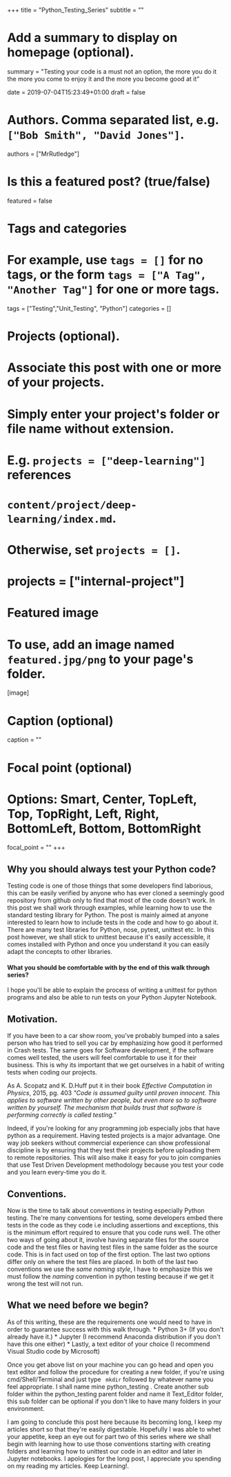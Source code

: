 +++
title = "Python_Testing_Series"
subtitle = ""

# Add a summary to display on homepage (optional).
summary = "Testing your code is a must not an option, the more you do it the more you come to enjoy it and the more you become good at it"

date = 2019-07-04T15:23:49+01:00
draft = false

# Authors. Comma separated list, e.g. `["Bob Smith", "David Jones"]`.
authors = ["MrRutledge"]

# Is this a featured post? (true/false)
featured = false

# Tags and categories
# For example, use `tags = []` for no tags, or the form `tags = ["A Tag", "Another Tag"]` for one or more tags.
tags = ["Testing","Unit_Testing", "Python"]
categories = []

# Projects (optional).
#   Associate this post with one or more of your projects.
#   Simply enter your project's folder or file name without extension.
#   E.g. `projects = ["deep-learning"]` references 
#   `content/project/deep-learning/index.md`.
#   Otherwise, set `projects = []`.
# projects = ["internal-project"]

# Featured image
# To use, add an image named `featured.jpg/png` to your page's folder. 
[image]
  # Caption (optional)
  caption = ""

  # Focal point (optional)
  # Options: Smart, Center, TopLeft, Top, TopRight, Left, Right, BottomLeft, Bottom, BottomRight
  focal_point = ""
+++

## Why you should always test your Python code?

Testing code is one of those things that some developers find laborious, this can be easily verified by anyone who has ever cloned a seemingly good repository from github only to find that most of the code doesn't work.
In this post we shall work through examples, while learning how to use the standard testing library for Python. The post is mainly aimed at anyone interested to learn how to include tests in the code and how to go about it.
There are many test libraries for Python, nose, pytest, unittest etc. In this post however, we shall stick to unittest because it's easily accessible, it comes installed with Python and once you understand it you can easily adapt the concepts to other libraries.

#### What you should be comfortable with by the end of this walk through series?

I hope you'll be able to explain the process of writing a unittest for python programs and also be able to run tests on your Python Jupyter Notebook.

## Motivation.
If you have been to a car show room, you've probably bumped into a sales person who has tried to sell you car by emphasizing how good it performed in Crash tests. The same goes for Software development, if the software comes well tested, the users will feel comfortable to use it for their business. This is why its important that we get ourselves in a habit of writing tests when coding our projects. 

As A. Scopatz and K. D.Huff put it in their book _Effective Computation in Physics_, 2015,  pg. 403 _"Code is assumed guilty until proven innocent. This applies to software written by other people, but even more so to software written by yourself. The mechanism that builds trust that software is performing correctly is called testing."_
 
Indeed, if you're looking for any programming job especially jobs that have python as a requirement. Having tested projects is a major advantage. One way job seekers without commercial experience can show professional discipline is by ensuring that they test their projects before uploading them to remote repositories. This will also make it easy for you to join companies that use Test Driven Development methodology because you test your code and you learn every-time you do it.

## Conventions.

Now is the time to talk about conventions in testing especially Python testing. The're many conventions for testing, some developers embed there tests in the code as they code i.e including assertions and exceptions, this is the minimum effort required to ensure that you code runs well. The other two ways of going about it, involve having separate files for the source code and the test files or having test files in the same folder as the source code. This is in fact used on top of the first option. The last two options differ only on where the test files are placed.
In both of the last two conventions we use the _same naming style_, I have to emphasize this we must follow the _naming_ convention in python testing because if we get it wrong the test will not run.  

## What we need before we begin?
As of this writing, these are the requirements one would need to have in order to guarantee success with this walk through.
	*  Python 3+ (If you don't already have it.) 
	*  Jupyter (I recommend Anaconda distribution if you don't have this one either)
	*  Lastly, a text editor of your choice (I recommend Visual Studio code by Microsoft)

Once you get above list on your machine you can go head and open you text editor and follow the procedure for creating  a new folder, if you're using cmd/Shell/Terminal and just type ``` mkdir``` followed by whatever name you feel appropriate. I shall name mine python_testing . 
Create another sub folder within the python_testing parent folder and name it Text_Editor folder, this sub folder can be optional if you don't like to have many folders in your environment.

I am going to conclude this post here because its becoming long, I keep my articles short so that they're easily digestable. Hopefully I was able to whet your appetite, keep an eye out for part two of this series where we shall begin with learning how to use those conventions starting with creating folders and learning how to unittest our code in an editor and later in Jupyter notebooks. I apologies for the long post, I appreciate you spending on my reading my articles. Keep Learning!.

